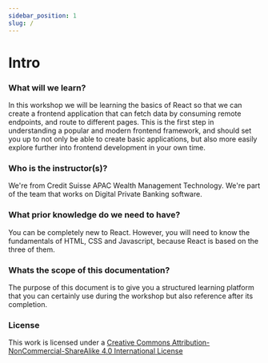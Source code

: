 ```yaml
---
sidebar_position: 1
slug: /
---
```


# Intro

### What will we learn?
In this workshop we will be learning the basics of React so that we can create a frontend application that can fetch data by consuming remote endpoints, and route to different pages. This is the first step in understanding a popular and modern frontend framework, and should set you up to not only be able to create basic applications, but also more easily explore further into frontend development in your own time.

### Who is the instructor(s)?
We're from Credit Suisse APAC Wealth Management Technology. We're part of the team that works on Digital Private Banking software.

### What prior knowledge do we need to have?
You can be completely new to React. However, you will need to know the fundamentals of HTML, CSS and Javascript, because React is based on the three of them.

### Whats the scope of this documentation?
The purpose of this document is to give you a structured learning platform that you can certainly use during the workshop but also reference after its completion.

### License
This work is licensed under a [Creative Commons Attribution-NonCommercial-ShareAlike 4.0 International License](https://creativecommons.org/licenses/by-nc-sa/4.0/)